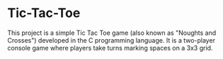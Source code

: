 # Tic-Tac-Toe
This project is a simple Tic Tac Toe game (also known as "Noughts and Crosses") developed in the C programming language. It is a two-player console game where players take turns marking spaces on a 3x3 grid.
